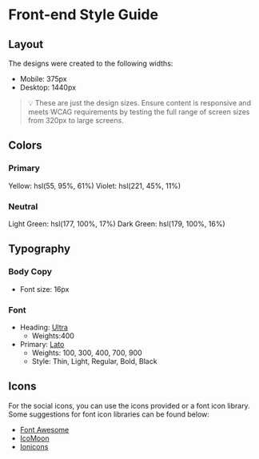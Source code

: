 # Front-end Style Guide

## Layout

The designs were created to the following widths:

- Mobile: 375px
- Desktop: 1440px

> 💡 These are just the design sizes. Ensure content is responsive and meets WCAG requirements by testing the full range of screen sizes from 320px to large screens.

## Colors

### Primary

Yellow: hsl(55, 95%, 61%)
Violet: hsl(221, 45%, 11%)

### Neutral

Light Green: hsl(177, 100%, 17%)
Dark Green: hsl(179, 100%, 16%) 

## Typography

### Body Copy

- Font size: 16px

### Font

- Heading: [Ultra](https://fonts.google.com/specimen/Ultra)
    - Weights:400 
- Primary: [Lato](https://fonts.google.com/specimen/Lato)
    - Weights: 100, 300, 400, 700, 900
    - Style: Thin, Light, Regular, Bold, Black

## Icons

For the social icons, you can use the icons provided or a font icon library. Some suggestions for font icon libraries can be found below:

- [Font Awesome](https://fontawesome.com)
- [IcoMoon](https://icomoon.io)
- [Ionicons](https://ionicons.com)

